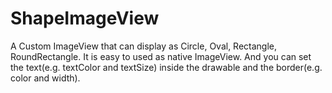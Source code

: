 # ShapeImageView
A Custom ImageView that can display as Circle, Oval, Rectangle, RoundRectangle. It is easy to used as native ImageView. And you can set the text(e.g. textColor and textSize) inside the drawable and the border(e.g. color and width).
